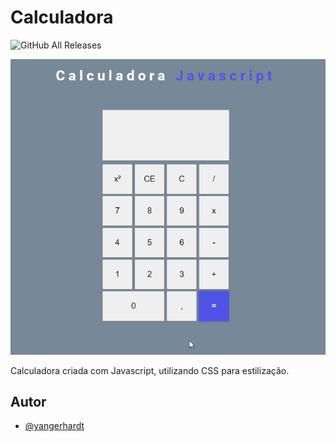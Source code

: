 # Calculadora
![GitHub All Releases](https://img.shields.io/github/last-commit/Yangerhardt/Calculadora-js?logo=GitHub)

![](https://github.com/Yangerhardt/Calculadora-js/blob/main/Calculadora-js/Anima%C3%A7%C3%A3o.gif)

Calculadora criada com Javascript, utilizando CSS para estilização.


## Autor

- [@yangerhardt](https://www.github.com/Yangerhardt)
